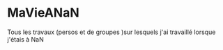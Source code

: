 # MaVieANaN
Tous les travaux (persos et de groupes )sur lesquels j'ai travaillé lorsque j'étais à NaN
